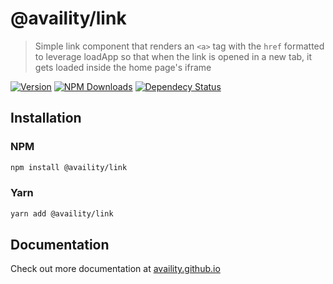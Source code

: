 # @availity/link

> Simple link component that renders an `<a>` tag with the `href` formatted to leverage loadApp so that when the link is opened in a new tab, it gets loaded inside the home page's iframe

[![Version](https://img.shields.io/npm/v/@availity/link.svg?style=for-the-badge)](https://www.npmjs.com/package/@availity/link)
[![NPM Downloads](https://img.shields.io/npm/dt/@availity/link.svg?style=for-the-badge)](https://www.npmjs.com/package/@availity/link)
[![Dependecy Status](https://img.shields.io/librariesio/release/npm/@availity/link?style=for-the-badge)](https://github.com/Availity/availity-react/blob/master/packages/link/package.json)

## Installation

### NPM

```bash
npm install @availity/link
```

### Yarn

```bash
yarn add @availity/link
```

## Documentation

Check out more documentation at [availity.github.io](https://availity.github.io/availity-react/components/link)
